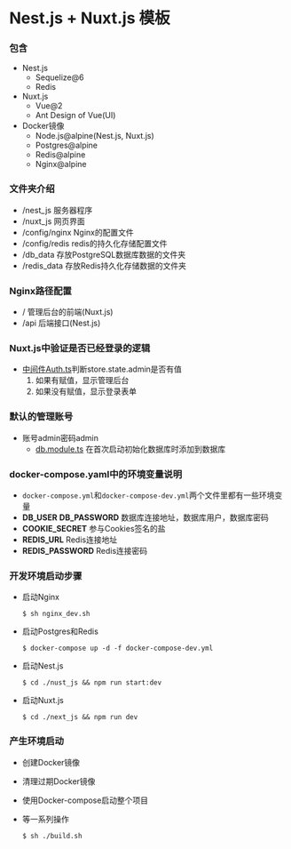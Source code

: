 # Nest.js + Nuxt.js 模板

### 包含
- Nest.js
    - Sequelize@6
    - Redis
- Nuxt.js
    - Vue@2
    - Ant Design of Vue(UI)
- Docker镜像
    - Node.js@alpine(Nest.js, Nuxt.js)
    - Postgres@alpine
    - Redis@alpine
    - Nginx@alpine

### 文件夹介绍

- /nest_js 服务器程序
- /nuxt_js 网页界面
- /config/nginx Nginx的配置文件
- /config/redis redis的持久化存储配置文件
- /db_data 存放PostgreSQL数据库数据的文件夹
- /redis_data 存放Redis持久化存储数据的文件夹

### Nginx路径配置
- / 管理后台的前端(Nuxt.js)
- /api 后端接口(Nest.js)

### Nuxt.js中验证是否已经登录的逻辑
- [中间件Auth.ts](./nuxt_js/middleware/auth.ts)判断store.state.admin是否有值
    1. 如果有赋值，显示管理后台
    2. 如果没有赋值，显示登录表单
     
### 默认的管理账号
- 账号admin密码admin
    - [db.module.ts](./nest_js/src/db/db.module.ts) 在首次启动初始化数据库时添加到数据库
    
### docker-compose.yaml中的环境变量说明
- `docker-compose.yml`和`docker-compose-dev.yml`两个文件里都有一些环境变量
- **DB_USER** **DB_PASSWORD** 数据库连接地址，数据库用户，数据库密码
- **COOKIE_SECRET** 参与Cookies签名的盐
- **REDIS_URL** Redis连接地址
- **REDIS_PASSWORD** Redis连接密码



### 开发环境启动步骤
- 启动Nginx

    `$ sh nginx_dev.sh`
    
- 启动Postgres和Redis

    `$ docker-compose up -d -f docker-compose-dev.yml`
    
- 启动Nest.js

    `$ cd ./nust_js && npm run start:dev`
    
- 启动Nuxt.js

    `$ cd ./next_js && npm run dev`
    
### 产生环境启动

- 创建Docker镜像
- 清理过期Docker镜像
- 使用Docker-compose启动整个项目
- 等一系列操作
    
    `$ sh ./build.sh`